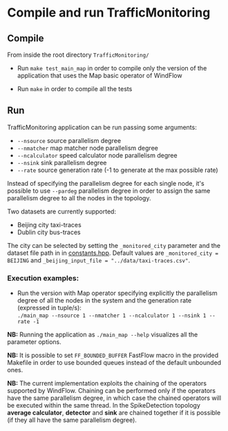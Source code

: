 # Compile and run TrafficMonitoring

## Compile
From inside the root directory `TrafficMonitoring/`

* Run `make test_main_map` in order to compile only the version of the application that uses the Map basic operator of WindFlow
<!--
* Run `make test_main_keyfarm` in order to compile only the version of the application that uses the Keyed Farm window-based operator of WindFlow
-->
* Run `make` in order to compile all the tests

## Run
TrafficMonitoring application can be run passing some arguments:<ul><li>`--nsource` source parallelism degree</li><li>`--nmatcher` map matcher node parallelism degree</li><li>`--ncalculator` speed calculator node parallelism degree</li><li>`--nsink` sink parallelism degree</li><li>`--rate` source generation rate (-1 to generate at the max possible rate)</li></ul> Instead of specifying the parallelism degree for each single node, it's possible to use `--pardeg` parallelism degree in order to assign the same parallelism degree to all the nodes in the topology.

Two datasets are currently supported:
* Beijing city taxi-traces
* Dublin city bus-traces

The city can be selected by setting the `_monitored_city` parameter and the dataset file path in in [constants.hpp](https://github.com/alefais/windflow-applications/blob/master/TrafficMonitoring/includes/util/constants.hpp). Default values are `_monitored_city = BEIJING` and `_beijing_input_file = "../data/taxi-traces.csv"`.

### Execution examples:
* Run the version with Map operator specifying explicitly the parallelism degree of all the nodes in the system and the generation rate (expressed in tuple/s): <br> `./main_map --nsource 1 --nmatcher 1 --ncalculator 1 --nsink 1 --rate -1`
<!--
* Run the version with Keyed Farm operator specifying the same parallelism degree for all the nodes in the system and the generation rate (expressed in tuple/s): <br> `./main_keyfarm --file ~/data/app/sd/sensors.dat --pardeg 2 --rate 1000000`
-->
<b>NB:</b> Running the application as `./main_map --help` visualizes all the parameter options.
<!-- 
	or as `./main_keyfarm --help`
--> 

<b>NB:</b> It is possible to set `FF_BOUNDED_BUFFER` FastFlow macro in the provided Makefile in order to use bounded queues instead of the default unbounded ones.

<b>NB:</b> The current implementation exploits the chaining of the operators supported by WindFlow. Chaining can be performed only if the operators have the same parallelism degree, in which case the chained operators will be executed within the same thread. In the SpikeDetection topology <strong>average calculator</strong>, <strong>detector</strong> and <strong>sink</strong> are chained together if it is possible (if they all have the same parallelism degree).